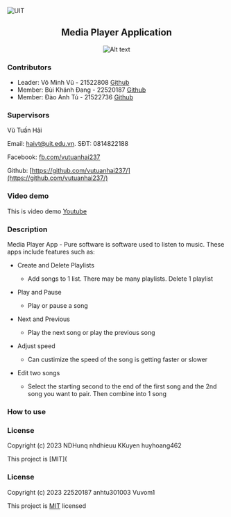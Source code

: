![UIT](https://img.shields.io/badge/from-UIT%20VNUHCM-blue?style=for-the-badge&link=https%3A%2F%2Fwww.uit.edu.vn%2F)

 <h2 align="center"> Media Player Application </h2>

<p align="center">
  <img src="https://www.uit.edu.vn/sites/vi/files/banner_uit.png" alt="Alt text">
</p>


<h3>Contributors</h3>

- Leader: Võ Minh Vũ - 21522808 [Github](https://github.com/Vuvom1)
- Member: Bùi Khánh Đang - 22520187 [Github](https://github.com/22520187)
- Member: Đào Anh Tú - 21522736 [Github](https://github.com/anhtu301003)

<h3>Supervisors</h3>

Vũ Tuấn Hải

Email: haivt@uit.edu.vn. SĐT: 0814822188

Facebook: [fb.com/vutuanhai237](fb.com/vutuanhai237)

Github: [https://github.com/vutuanhai237/](https://github.com/vutuanhai237/)

<h3>Video demo</h3>

This is video demo [Youtube]()

<h3>Description</h3>

Media Player App - Pure software is software used to listen to music. These apps include features such as:

* Create and Delete Playlists
  - Add songs to 1 list. There may be many playlists. Delete 1 playlist

* Play and Pause
  - Play or pause a song

* Next and Previous
  - Play the next song or play the previous song

* Adjust speed
  - Can custimize the speed of the song is getting faster or slower
 
* Edit two songs
  - Select the starting second to the end of the first song and the 2nd song you want to pair. Then combine into 1 song



<h3>How to use</h3>

<h3>License</h3>

Copyright (c) 2023 NDHunq nhdhieuu KKuyen huyhoang462

This project is [MIT](<h3>License</h3>

Copyright (c) 2023 22520187 anhtu301003 Vuvom1

This project is [MIT](https://github.com/Vuvom1/MediaPlayerApp/blob/main/License) licensed
